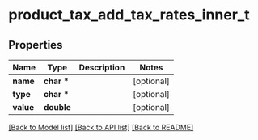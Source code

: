 # product_tax_add_tax_rates_inner_t

## Properties
Name | Type | Description | Notes
------------ | ------------- | ------------- | -------------
**name** | **char \*** |  | [optional] 
**type** | **char \*** |  | [optional] 
**value** | **double** |  | [optional] 

[[Back to Model list]](../README.md#documentation-for-models) [[Back to API list]](../README.md#documentation-for-api-endpoints) [[Back to README]](../README.md)


